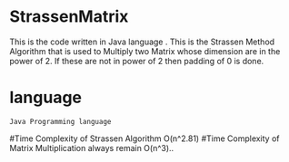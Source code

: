 # StrassenMatrix
This is the code written in Java language .
This is the Strassen Method Algorithm that is used to Multiply two  Matrix whose dimension are in the power of 2.
If these are not in power of 2 then padding of 0 is done.
# language
    Java Programming language
 #Time Complexity  of  Strassen Algorithm 
 O(n^2.81)
#Time Complexity of Matrix Multiplication always remain O(n^3)..
